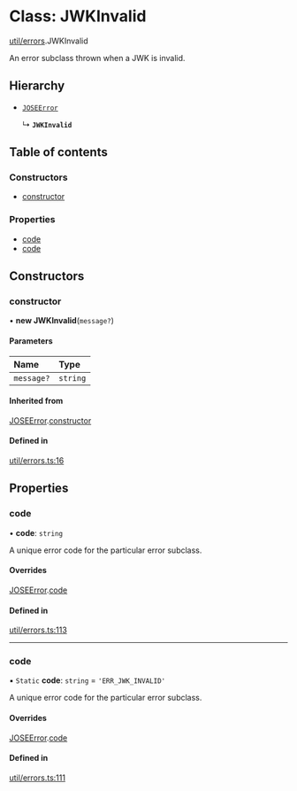 # Class: JWKInvalid

[util/errors](../modules/util_errors.md).JWKInvalid

An error subclass thrown when a JWK is invalid.

## Hierarchy

- [`JOSEError`](util_errors.JOSEError.md)

  ↳ **`JWKInvalid`**

## Table of contents

### Constructors

- [constructor](util_errors.JWKInvalid.md#constructor)

### Properties

- [code](util_errors.JWKInvalid.md#code)
- [code](util_errors.JWKInvalid.md#code)

## Constructors

### constructor

• **new JWKInvalid**(`message?`)

#### Parameters

| Name | Type |
| :------ | :------ |
| `message?` | `string` |

#### Inherited from

[JOSEError](util_errors.JOSEError.md).[constructor](util_errors.JOSEError.md#constructor)

#### Defined in

[util/errors.ts:16](https://github.com/panva/jose/blob/v3.15.3/src/util/errors.ts#L16)

## Properties

### code

• **code**: `string`

A unique error code for the particular error subclass.

#### Overrides

[JOSEError](util_errors.JOSEError.md).[code](util_errors.JOSEError.md#code)

#### Defined in

[util/errors.ts:113](https://github.com/panva/jose/blob/v3.15.3/src/util/errors.ts#L113)

___

### code

▪ `Static` **code**: `string` = `'ERR_JWK_INVALID'`

A unique error code for the particular error subclass.

#### Overrides

[JOSEError](util_errors.JOSEError.md).[code](util_errors.JOSEError.md#code)

#### Defined in

[util/errors.ts:111](https://github.com/panva/jose/blob/v3.15.3/src/util/errors.ts#L111)
